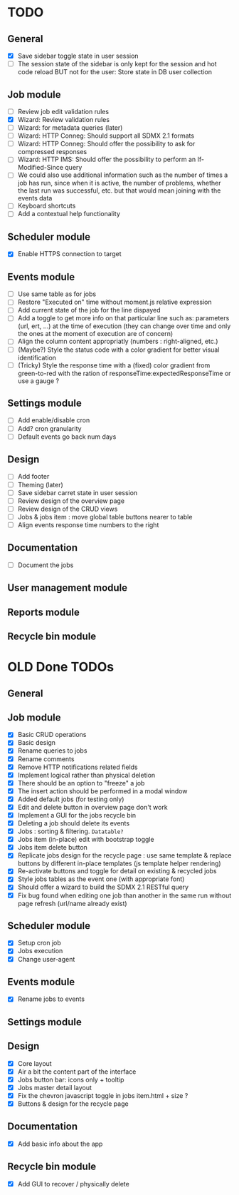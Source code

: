 # TODO

## General
- [x] Save sidebar toggle state in user session
- [ ] The session state of the sidebar is only kept for the session and hot code reload BUT not for the user: Store state in DB user collection

## Job module
- [ ] Review job edit validation rules
- [x] Wizard: Review validation rules
- [ ] Wizard: for metadata queries (later)
- [ ] Wizard: HTTP Conneg: Should support all SDMX 2.1 formats
- [ ] Wizard: HTTP Conneg: Should offer the possibility to ask for compressed responses
- [ ] Wizard: HTTP IMS: Should offer the possibility to perform an If-Modified-Since query
- [ ] We could also use additional information such as the number of times a job has run, since when it is active, the number of problems, whether the last run was successful, etc. but that would mean joining with the events data
- [ ] Keyboard shortcuts
- [ ] Add a contextual help functionality

## Scheduler module
- [X] Enable HTTPS connection to target

## Events module
- [ ] Use same table as for jobs
- [ ] Restore "Executed on" time without moment.js relative expression
- [ ] Add current state of the job for the line dispayed
- [ ] Add a toggle to get more info on that particular line such as: parameters (url, ert, ...) at the time of execution (they can change over time and only the ones at the moment of execution are of concern)
- [ ] Align the column content appropriatly (numbers : right-aligned, etc.)
- [ ] (Maybe?) Style the status code with a color gradient for better visual identification
- [ ] (Tricky) Style the response time with a (fixed) color gradient from green-to-red with the ration of responseTime:expectedResponseTime or use a gauge ?

## Settings module
- [ ] Add enable/disable cron
- [ ] Add? cron granularity
- [ ] Default events go back num days

## Design
- [ ] Add footer
- [ ] Theming (later)
- [ ] Save sidebar carret state in user session
- [ ] Review design of the overview page
- [ ] Review design of the CRUD views
- [ ] Jobs & jobs item : move global table buttons nearer to table
- [ ] Align events response time numbers to the right

## Documentation
- [ ] Document the jobs

## User management module

## Reports module

## Recycle bin module

# OLD Done TODOs

## General

## Job module
- [x] Basic CRUD operations
- [x] Basic design
- [x] Rename queries to jobs
- [x] Rename comments
- [x] Remove HTTP notifications related fields
- [x] Implement logical rather than physical deletion
- [x] There should be an option to "freeze" a job
- [x] The insert action should be performed in a modal window
- [x] Added default jobs (for testing only)
- [x] Edit and delete button in overview page don't work
- [x] Implement a GUI for the jobs recycle bin
- [x] Deleting a job should delete its events
- [x] Jobs : sorting & filtering. ```Datatable?``` 
- [x] Jobs item (in-place) edit with bootstrap toggle
- [x] Jobs item delete button
- [x] Replicate jobs design for the recycle page : use same template & replace buttons by different in-place templates (js template helper rendering)
- [x] Re-activate buttons and toggle for detail on existing & recycled jobs
- [x] Style jobs tables as the event one (with appropriate font)
- [x] Should offer a wizard to build the SDMX 2.1 RESTful query
- [x] Fix bug found when editing one job than another in the same run without page refresh (url/name already exist)

## Scheduler module
- [x] Setup cron job
- [x] Jobs execution
- [x] Change user-agent

## Events module
- [x] Rename jobs to events

## Settings module

## Design
- [x] Core layout
- [x] Air a bit the content part of the interface
- [x] Jobs button bar: icons only + tooltip
- [x] Jobs master detail layout
- [x] Fix the chevron javascript toggle in jobs item.html + size ?
- [x] Buttons & design for the recycle page

## Documentation
- [x] Add basic info about the app

## Recycle bin module
- [x] Add GUI to recover / physically delete

